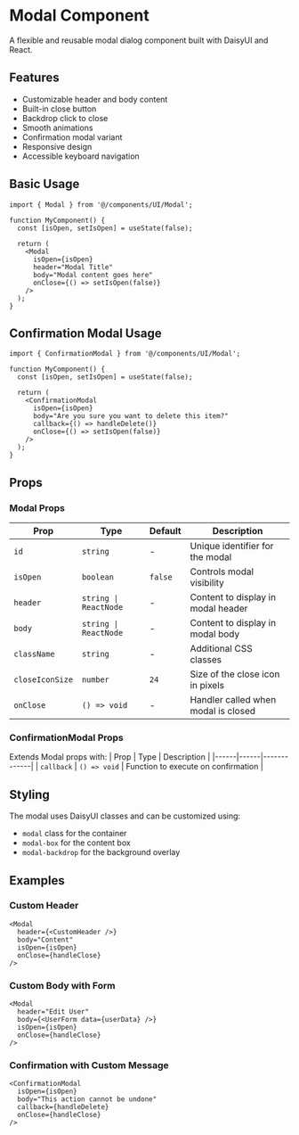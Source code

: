 # Modal Component

A flexible and reusable modal dialog component built with DaisyUI and React.

## Features

- Customizable header and body content
- Built-in close button
- Backdrop click to close
- Smooth animations
- Confirmation modal variant
- Responsive design
- Accessible keyboard navigation

## Basic Usage

```tsx
import { Modal } from '@/components/UI/Modal';

function MyComponent() {
  const [isOpen, setIsOpen] = useState(false);

  return (
    <Modal
      isOpen={isOpen}
      header="Modal Title"
      body="Modal content goes here"
      onClose={() => setIsOpen(false)}
    />
  );
}
```

## Confirmation Modal Usage

```tsx
import { ConfirmationModal } from '@/components/UI/Modal';

function MyComponent() {
  const [isOpen, setIsOpen] = useState(false);

  return (
    <ConfirmationModal
      isOpen={isOpen}
      body="Are you sure you want to delete this item?"
      callback={() => handleDelete()}
      onClose={() => setIsOpen(false)}
    />
  );
}
```

## Props

### Modal Props
| Prop | Type | Default | Description |
|------|------|---------|-------------|
| `id` | `string` | - | Unique identifier for the modal |
| `isOpen` | `boolean` | `false` | Controls modal visibility |
| `header` | `string \| ReactNode` | - | Content to display in modal header |
| `body` | `string \| ReactNode` | - | Content to display in modal body |
| `className` | `string` | - | Additional CSS classes |
| `closeIconSize` | `number` | `24` | Size of the close icon in pixels |
| `onClose` | `() => void` | - | Handler called when modal is closed |

### ConfirmationModal Props
Extends Modal props with:
| Prop | Type | Description |
|------|------|-------------|
| `callback` | `() => void` | Function to execute on confirmation |

## Styling

The modal uses DaisyUI classes and can be customized using:
- `modal` class for the container
- `modal-box` for the content box
- `modal-backdrop` for the background overlay

## Examples

### Custom Header
```tsx
<Modal
  header={<CustomHeader />}
  body="Content"
  isOpen={isOpen}
  onClose={handleClose}
/>
```

### Custom Body with Form
```tsx
<Modal
  header="Edit User"
  body={<UserForm data={userData} />}
  isOpen={isOpen}
  onClose={handleClose}
/>
```

### Confirmation with Custom Message
```tsx
<ConfirmationModal
  isOpen={isOpen}
  body="This action cannot be undone"
  callback={handleDelete}
  onClose={handleClose}
/>
```
